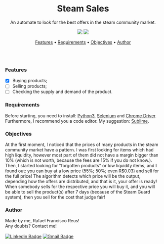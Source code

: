 <h1 align="center">Steam Sales</h1>
<p align="center">An automate to look for the best offers in the steam community market.</p>
<p align ="center"><img src="https://img.shields.io/static/v1?label=Python&message=v3.10.1&color=blueviolet&style=for-the-badge&logo=ghost"/> <img src="https://img.shields.io/static/v1?label=Selenium&message=v4.1.0&color=7159c1&style=for-the-badge&logo=ghost"/>
<br />


<p align="center">
 <a href="#features">Features</a> •
 <a href="#requirements">Requirements</a> •
 <a href="#objectives">Objectives</a> • 
 <a href="#author">Author</a>
</p>

<br />
<br />

### Features
- [x] Buying products;
- [ ] Selling products;
- [ ] Checking the supply and demand of the product.

### Requirements
Before starting, you need to install: [Python3](https://www.python.org/downloads/), [Selenium](https://selenium-python.readthedocs.io/installation.html) and [Chrome Driver](https://chromedriver.chromium.org/downloads). <br />
Furthermore, I recommend you a code editor. My suggestion: [Sublime](https://www.sublimetext.com/).

### Objectives
At the first moment, I noticed that the prices of many products in the steam community market have a pattern. I was first looking for items which had high liquidity, however most part of them did not have a margin bigger than 10% (which is not worth, because the fees are 15% if you do not know.). Then, I started looking for "forgotten products" or low liquidity items, and I found out: you can buy at a low price (55%; 50%; even R$0.03) and sell for the full price! The algorithm detects which price will be the output, depending how the offers are distributed, and that is it, your offer is ready! When somebody sells for the respective price you will buy it, and you will be able to sell the product(s) after 7 days (because of the Steam Guard system), then you sell for the cost that judge fair!

### Author
Made by me, Rafael Francisco Reus!
<br />
Any doubts? Contact me!
<br />
<br />
[![Linkedin Badge](https://img.shields.io/badge/-Rafael-blue?style=flat-square&logo=Linkedin&logoColor=white&link=https://www.linkedin.com/in/rafael-francisco-reus-809398201/)](https://www.linkedin.com/in/rafael-francisco-reus-809398201/)
[![Gmail Badge](https://img.shields.io/badge/-rafael.f.reus@gmail.com-c14438?style=flat-square&logo=Gmail&logoColor=white&link=mailto:rafael.f.reus@gmail.com)](mailto:rafael.f.reus@gmail.com)
